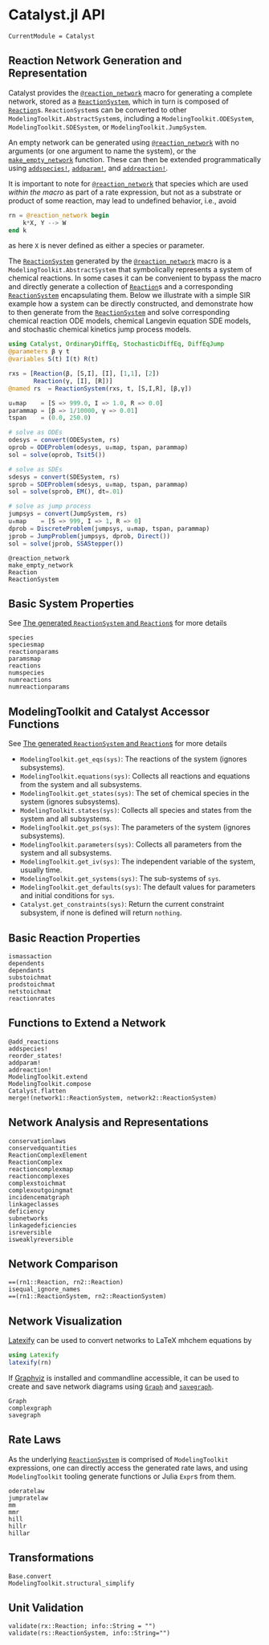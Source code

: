 # Catalyst.jl API
```@meta
CurrentModule = Catalyst
```

## Reaction Network Generation and Representation
Catalyst provides the [`@reaction_network`](@ref) macro for generating a
complete network, stored as a [`ReactionSystem`](@ref), which in turn is
composed of [`Reaction`](@ref)s. `ReactionSystem`s can be converted to other
`ModelingToolkit.AbstractSystem`s, including a `ModelingToolkit.ODESystem`,
`ModelingToolkit.SDESystem`, or `ModelingToolkit.JumpSystem`.

An empty network can be generated using [`@reaction_network`](@ref) with no
arguments (or one argument to name the system), or the
[`make_empty_network`](@ref) function. These can then be extended
programmatically using [`addspecies!`](@ref), [`addparam!`](@ref), and
[`addreaction!`](@ref).

It is important to note for [`@reaction_network`](@ref) that species which are
used *within the macro* as part of a rate expression, but not as a substrate or
product of some reaction, may lead to undefined behavior, i.e., avoid
```julia
rn = @reaction_network begin
    k*X, Y --> W
end k
```
as here `X` is never defined as either a species or parameter.

The [`ReactionSystem`](@ref) generated by the [`@reaction_network`](@ref) macro
is a `ModelingToolkit.AbstractSystem` that symbolically represents a system of
chemical reactions. In some cases it can be convenient to bypass the macro and
directly generate a collection of [`Reaction`](@ref)s and a corresponding
[`ReactionSystem`](@ref) encapsulating them. Below we illustrate with a simple
SIR example how a system can be directly constructed, and demonstrate how to then
generate from the [`ReactionSystem`](@ref) and solve corresponding chemical
reaction ODE models, chemical Langevin equation SDE models, and stochastic
chemical kinetics jump process models. 

```julia
using Catalyst, OrdinaryDiffEq, StochasticDiffEq, DiffEqJump
@parameters β γ t
@variables S(t) I(t) R(t)

rxs = [Reaction(β, [S,I], [I], [1,1], [2])
       Reaction(γ, [I], [R])]
@named rs  = ReactionSystem(rxs, t, [S,I,R], [β,γ])

u₀map    = [S => 999.0, I => 1.0, R => 0.0]
parammap = [β => 1/10000, γ => 0.01]
tspan    = (0.0, 250.0)

# solve as ODEs
odesys = convert(ODESystem, rs)
oprob = ODEProblem(odesys, u₀map, tspan, parammap)
sol = solve(oprob, Tsit5())

# solve as SDEs
sdesys = convert(SDESystem, rs)
sprob = SDEProblem(sdesys, u₀map, tspan, parammap)
sol = solve(sprob, EM(), dt=.01)

# solve as jump process
jumpsys = convert(JumpSystem, rs)
u₀map    = [S => 999, I => 1, R => 0]
dprob = DiscreteProblem(jumpsys, u₀map, tspan, parammap)
jprob = JumpProblem(jumpsys, dprob, Direct())
sol = solve(jprob, SSAStepper())
```


```@docs
@reaction_network
make_empty_network
Reaction
ReactionSystem
```

## Basic System Properties
See [The generated `ReactionSystem` and `Reaction`s](@ref) for more details

```@docs
species
speciesmap
reactionparams
paramsmap
reactions
numspecies
numreactions
numreactionparams
```

## ModelingToolkit and Catalyst Accessor Functions
See [The generated `ReactionSystem` and `Reaction`s](@ref) for more details

- `ModelingToolkit.get_eqs(sys)`: The reactions of the system (ignores subsystems).
- `ModelingToolkit.equations(sys)`: Collects all reactions and equations from
  the system and all subsystems.
- `ModelingToolkit.get_states(sys)`: The set of chemical species in the system (ignores subsystems).
- `ModelingToolkit.states(sys)`: Collects all species and states from the system and all subsystems.
- `ModelingToolkit.get_ps(sys)`: The parameters of the system (ignores subsystems).
- `ModelingToolkit.parameters(sys)`: Collects all parameters from the system and all subsystems.
- `ModelingToolkit.get_iv(sys)`: The independent variable of the system, usually time.
- `ModelingToolkit.get_systems(sys)`: The sub-systems of `sys`.
- `ModelingToolkit.get_defaults(sys)`: The default values for parameters and initial conditions for `sys`.
- `Catalyst.get_constraints(sys)`: Return the current constraint subsystem, if
  none is defined will return `nothing`.

## Basic Reaction Properties
```@docs
ismassaction
dependents
dependants
substoichmat
prodstoichmat
netstoichmat
reactionrates
```

## Functions to Extend a Network
```@docs
@add_reactions
addspecies!
reorder_states!
addparam!
addreaction!
ModelingToolkit.extend
ModelingToolkit.compose
Catalyst.flatten
merge!(network1::ReactionSystem, network2::ReactionSystem)
```

## Network Analysis and Representations
```@docs
conservationlaws
conservedquantities
ReactionComplexElement
ReactionComplex
reactioncomplexmap
reactioncomplexes
complexstoichmat
complexoutgoingmat
incidencematgraph
linkageclasses
deficiency
subnetworks
linkagedeficiencies
isreversible
isweaklyreversible
```

## Network Comparison 
```@docs
==(rn1::Reaction, rn2::Reaction)
isequal_ignore_names
==(rn1::ReactionSystem, rn2::ReactionSystem)
```

## Network Visualization
[Latexify](https://github.com/korsbo/Latexify.jl) can be used to convert
networks to LaTeX mhchem equations by
```julia
using Latexify
latexify(rn)
```

If [Graphviz](https://graphviz.org/) is installed and commandline accessible, it
can be used to create and save network diagrams using [`Graph`](@ref) and
[`savegraph`](@ref).
```@docs
Graph
complexgraph
savegraph
```

## Rate Laws
As the underlying [`ReactionSystem`](@ref) is comprised of `ModelingToolkit`
expressions, one can directly access the generated rate laws, and using
`ModelingToolkit` tooling generate functions or Julia `Expr`s from them.
```@docs
oderatelaw
jumpratelaw
mm
mmr
hill
hillr
hillar
```

## Transformations
```@docs
Base.convert
ModelingToolkit.structural_simplify
```

## Unit Validation
```@docs
validate(rx::Reaction; info::String = "")
validate(rs::ReactionSystem, info::String="")
```
